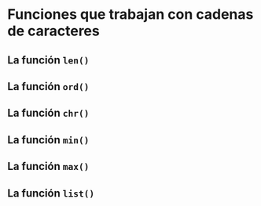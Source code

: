 # Funciones que trabajan con cadenas de caracteres

## La función `len()`
## La función `ord()`
## La función `chr()`
## La función `min()`
## La función `max()`
## La función `list()`